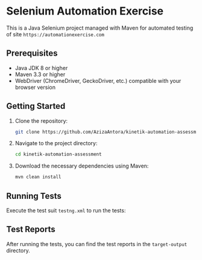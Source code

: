 # Selenium Automation Exercise

This is a Java Selenium project managed with Maven for automated testing of site `https://automationexercise.com`

## Prerequisites

- Java JDK 8 or higher
- Maven 3.3 or higher
- WebDriver (ChromeDriver, GeckoDriver, etc.) compatible with your browser version

## Getting Started

1. Clone the repository:

   ```bash
   git clone https://github.com/AzizaAntora/kinetik-automation-assessment.git

2. Navigate to the project directory:

   ```bash
   cd kinetik-automation-assessment
   
3. Download the necessary dependencies using Maven:

   ```bash
   mvn clean install


## Running Tests

Execute the test suit `testng.xml` to run the tests:


## Test Reports
After running the tests, you can find the test reports in the `target-output` directory.
